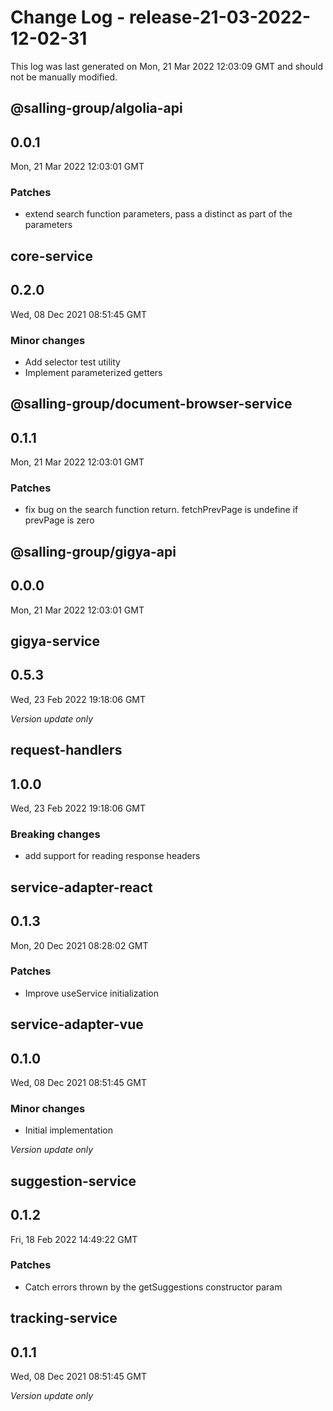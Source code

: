 # Change Log - release-21-03-2022-12-02-31

This log was last generated on Mon, 21 Mar 2022 12:03:09 GMT and should not be manually modified.

## @salling-group/algolia-api
## 0.0.1
Mon, 21 Mar 2022 12:03:01 GMT

### Patches

- extend search function parameters, pass a distinct as part of the parameters

## core-service
## 0.2.0
Wed, 08 Dec 2021 08:51:45 GMT

### Minor changes

- Add selector test utility
- Implement parameterized getters

## @salling-group/document-browser-service
## 0.1.1
Mon, 21 Mar 2022 12:03:01 GMT

### Patches

- fix bug on the search function return. fetchPrevPage is undefine if prevPage is zero

## @salling-group/gigya-api
## 0.0.0
Mon, 21 Mar 2022 12:03:01 GMT

## gigya-service
## 0.5.3
Wed, 23 Feb 2022 19:18:06 GMT

_Version update only_

## request-handlers
## 1.0.0
Wed, 23 Feb 2022 19:18:06 GMT

### Breaking changes

- add support for reading response headers

## service-adapter-react
## 0.1.3
Mon, 20 Dec 2021 08:28:02 GMT

### Patches

- Improve useService initialization

## service-adapter-vue
## 0.1.0
Wed, 08 Dec 2021 08:51:45 GMT

### Minor changes

- Initial implementation

_Version update only_

## suggestion-service
## 0.1.2
Fri, 18 Feb 2022 14:49:22 GMT

### Patches

- Catch errors thrown by the getSuggestions constructor param

## tracking-service
## 0.1.1
Wed, 08 Dec 2021 08:51:45 GMT

_Version update only_

